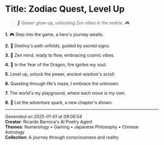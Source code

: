 # Title: Zodiac Quest, Level Up

> *💫 Gamer glow-up, unlocking Zen vibes in the matrix. 🎮*

**1.** 🎮 Step into the game, a hero's journey awaits.


**2.** 🔢 Destiny's path unfolds, guided by sacred signs.


**3.** 🍵 Zen mind, ready to flow, embracing cosmic vibes.


**4.** 🐉 In the Year of the Dragon, fire ignites my soul.


**5.** Level up, unlock the power, ancient wisdom's scroll.


**6.** Questing through life's maze, I embrace the unknown.


**7.** The world's my playground, where each move is my own.


**8.** 🎇 Let the adventure spark, a new chapter's shown.



---

*Generated on 2025-01-01 at 09:06:54*  
**Creator**: Ricardo Barroca's AI Poetry Agent  
**Themes**: Numerology • Gaming • Japanese Philosophy • Chinese Astrology  
**Collection**: A journey through consciousness and reality